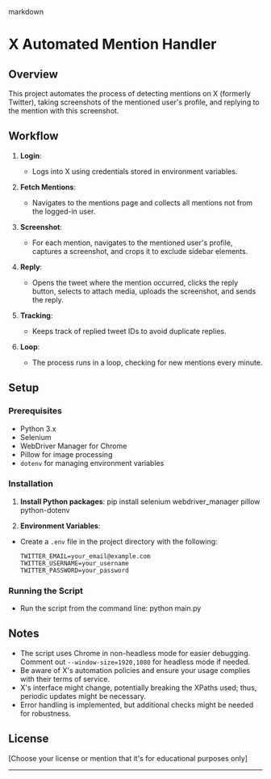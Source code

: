 markdown
# X Automated Mention Handler

## Overview
This project automates the process of detecting mentions on X (formerly Twitter), taking screenshots of the mentioned user's profile, and replying to the mention with this screenshot. 

## Workflow

1. **Login**: 
   - Logs into X using credentials stored in environment variables.

2. **Fetch Mentions**:
   - Navigates to the mentions page and collects all mentions not from the logged-in user.

3. **Screenshot**:
   - For each mention, navigates to the mentioned user's profile, captures a screenshot, and crops it to exclude sidebar elements.

4. **Reply**:
   - Opens the tweet where the mention occurred, clicks the reply button, selects to attach media, uploads the screenshot, and sends the reply. 

5. **Tracking**:
   - Keeps track of replied tweet IDs to avoid duplicate replies.

6. **Loop**:
   - The process runs in a loop, checking for new mentions every minute.

## Setup

### Prerequisites
- Python 3.x
- Selenium
- WebDriver Manager for Chrome
- Pillow for image processing
- `dotenv` for managing environment variables

### Installation

1. **Install Python packages**:
   pip install selenium webdriver_manager pillow python-dotenv

2. **Environment Variables**:
- Create a `.env` file in the project directory with the following:
  ```
  TWITTER_EMAIL=your_email@example.com
  TWITTER_USERNAME=your_username
  TWITTER_PASSWORD=your_password
  ```

### Running the Script
- Run the script from the command line:
  python main.py

## Notes
- The script uses Chrome in non-headless mode for easier debugging. Comment out `--window-size=1920,1080` for headless mode if needed.
- Be aware of X's automation policies and ensure your usage complies with their terms of service.
- X's interface might change, potentially breaking the XPaths used; thus, periodic updates might be necessary.
- Error handling is implemented, but additional checks might be needed for robustness.

## License
[Choose your license or mention that it's for educational purposes only]

---